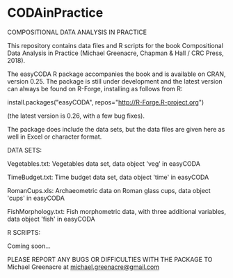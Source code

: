 # CODAinPractice
COMPOSITIONAL DATA ANALYSIS IN PRACTICE

This repository contains data files and R scripts for the book Compositional Data Analysis in Practice (Michael Greenacre, Chapman & Hall / CRC Press, 2018).

The easyCODA R package accompanies the book and is available on CRAN, version 0.25.
The package is still under development and the latest version can always be found on R-Forge, installing as follows from R:

  install.packages("easyCODA", repos="http://R-Forge.R-project.org")

(the latest version is 0.26, with a few bug fixes).

The package does include the data sets, but the data files are given here as well in Excel or character format.

DATA SETS:

Vegetables.txt: Vegetables data set, data object 'veg' in easyCODA

TimeBudget.txt: Time budget data set, data object 'time' in easyCODA

RomanCups.xls:  Archaeometric data on Roman glass cups, data object 'cups' in easyCODA

FishMorphology.txt: Fish morphometric data, with three additional variables, data object 'fish' in easyCODA 

R SCRIPTS:

Coming soon...

PLEASE REPORT ANY BUGS OR DIFFICULTIES WITH THE PACKAGE TO Michael Greenacre at michael.greenacre@gmail.com
